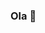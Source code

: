 ### Ola 👋
<!--
**arthurmalta/arthurmalta** is a ✨ _special_ ✨ repository because its `README.md` (this file) appears on your GitHub profile.

<div>
<a href="https://github.com/seu-arthurmalta">
<img height="180em" src="https://github-readme-stats.vercel.app/api/top-langs/?username=arthurmalta-aqui&layout=compact&langs_count=7&theme=dracula"/>
<img height="180em" src="https://github-readme-stats.vercel.app/api?username=arthurmalta&show_icons=true&theme=dracula&include_all_commits=true&count_private=true"/>
</div>
